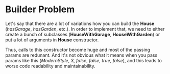 # Builder Problem

Let's say that there are a lot of variations how you can build the **House** (_hasGarage_, _hasGarden_, etc.). In order to implement that, we need to either create a bunch of subclasses (**HouseWithGarage**, **HouseWithGarden**) or put a lot of arguments in **House** constructor.

Thus, calls to this constructor become huge and most of the passing params are redunant. And it's not obvious what it means when you pass params like this (_ModernStyle_, _3_, _false_, _false_, _true_, _false_), and this leads to worse code readability and maintainability.
